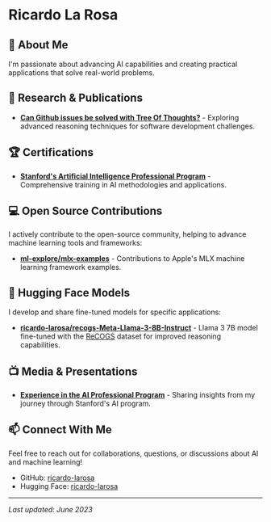 # Ricardo La Rosa

## 👋 About Me

I'm passionate about advancing AI capabilities and creating practical applications that solve real-world problems.

## 🔬 Research & Publications

- [**Can Github issues be solved with Tree Of Thoughts?**](https://arxiv.org/abs/2405.13057) - Exploring advanced reasoning techniques for software development challenges.

## 🏆 Certifications

- [**Stanford's Artificial Intelligence Professional Program**](https://digitalcredential.stanford.edu/check/DE94E2E3988B531B2A22D9EFBAD45917FFFD6BE483D98BCE3EC662EE31C32359MWdIVUpqa2JUeGcrY2NqTGdqVWp4b0pKUnFUa1FubE4vZzJiOVhQNGhWQXE4ZWdV) - Comprehensive training in AI methodologies and applications.

## 💻 Open Source Contributions

I actively contribute to the open-source community, helping to advance machine learning tools and frameworks:

- [**ml-explore/mlx-examples**](https://github.com/ml-explore/mlx-examples/pulls?q=is%3Apr+is%3Aclosed+author%3Aricardo-larosa) - Contributions to Apple's MLX machine learning framework examples.

## 🤗 Hugging Face Models

I develop and share fine-tuned models for specific applications:

- [**ricardo-larosa/recogs-Meta-Llama-3-8B-Instruct**](https://huggingface.co/ricardo-larosa/recogs-Meta-Llama-3-8B-Instruct) - Llama 3 7B model fine-tuned with the [ReCOGS](https://arxiv.org/abs/2303.13716) dataset for improved reasoning capabilities.

## 📺 Media & Presentations

- [**Experience in the AI Professional Program**](https://youtu.be/rF_9vIQRF_s?si=ydz0nn6hNV7eFUrX) - Sharing insights from my journey through Stanford's AI program.

## 📫 Connect With Me

Feel free to reach out for collaborations, questions, or discussions about AI and machine learning!

- GitHub: [ricardo-larosa](https://github.com/ricardo-larosa)
- Hugging Face: [ricardo-larosa](https://huggingface.co/ricardo-larosa)

---

*Last updated: June 2023*
